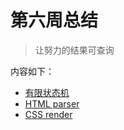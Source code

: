 # 第六周总结

> 让努力的结果可查询

内容如下：

* [有限状态机](https://github.com/lhj767382286/Frontend-01-Template/blob/master/week06/FSM.md)
* [HTML parser](https://github.com/lhj767382286/Frontend-01-Template/blob/master/week06/HTML%E7%9A%84%E8%A7%A3%E6%9E%90.md)
* [CSS render](https://github.com/lhj767382286/Frontend-01-Template/blob/master/week06/CSS%E7%9A%84%E8%A7%A3%E6%9E%90.md)
